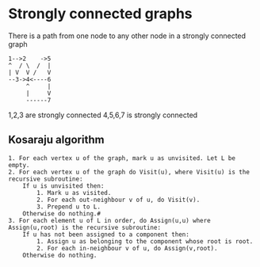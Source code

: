 # Strongly connected graphs
There is a path from one node to any other node in a strongly connected graph
```
1-->2    ->5
^  / \  /  |
| V  V /   V
--3->4<----6
     ^     |
     |     V
     ------7
```
1,2,3 are strongly connected
4,5,6,7 is strongly connected

## Kosaraju algorithm
```
1. For each vertex u of the graph, mark u as unvisited. Let L be empty.
2. For each vertex u of the graph do Visit(u), where Visit(u) is the recursive subroutine:
	If u is unvisited then:
		1. Mark u as visited.
		2. For each out-neighbour v of u, do Visit(v).
		3. Prepend u to L.
	Otherwise do nothing.#
3. For each element u of L in order, do Assign(u,u) where Assign(u,root) is the recursive subroutine:
	If u has not been assigned to a component then:
		1. Assign u as belonging to the component whose root is root.
		2. For each in-neighbour v of u, do Assign(v,root).
	Otherwise do nothing.
```